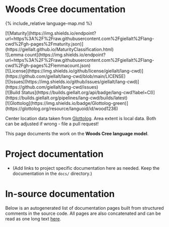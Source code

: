 # Woods Cree documentation

<div class="twocolumn map" markdown="1">

{% include_relative language-map.md %}

<div class="badges" markdown="1">
[![Maturity](https://img.shields.io/endpoint?url=https%3A%2F%2Fraw.githubusercontent.com%2Fgiellalt%2Flang-cwd%2Fgh-pages%2Fmaturity.json)](https://giellalt.github.io/MaturityClassification.html) <br/>
![Lemma count](https://img.shields.io/endpoint?url=https%3A%2F%2Fraw.githubusercontent.com%2Fgiellalt%2Flang-cwd%2Fgh-pages%2Flemmacount.json) <br/>
[![License](https://img.shields.io/github/license/giellalt/lang-cwd)](https://github.com/giellalt/lang-cwd/blob/main/LICENSE) <br/>
[![Issues](https://img.shields.io/github/issues/giellalt/lang-cwd)](https://github.com/giellalt/lang-cwd/issues) <br/>
[![Build Status](https://builds.giellalt.org/api/badge/lang-cwd?label=CI)](https://builds.giellalt.org/pipelines/lang-cwd/builds/latest) <br/>
[![Glottolog](https://img.shields.io/badge/Glottolog-green)](https://glottolog.org/resource/languoid/id/wood1236)
</div>

Center location data taken from [Glottolog](https://glottolog.org/). Area extent is local data. Both can be adjusted if wrong - file a pull request!

</div>

This page documents the work on the **Woods Cree language model**. 

# Project documentation

* (Add links to project specific documentation here as needed. Keep the documentation in the `docs/` directory.)

# In-source documentation

Below is an autogenerated list of documentation pages built from structured comments in the source code. All pages are also concatenated and can be read as one long text [here](cwd.md).
